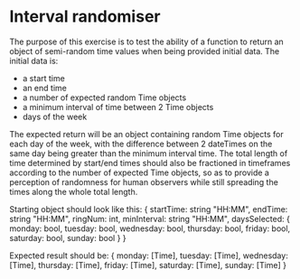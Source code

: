 # Interval randomiser

The purpose of this exercise is to test the ability of a function to return an object of semi-random time values when being provided initial data.
The initial data is:
- a start time
- an end time
- a number of expected random Time objects
- a minimum interval of time between 2 Time objects
- days of the week

The expected return will be an object containing random Time objects for each day of the week, with the difference between 2 dateTimes on the same day being greater than the minimum interval time.
The total length of time determined by start/end times should also be fractioned in timeframes according to the number of expected Time objects, so as to provide a perception of randomness for human observers while still spreading the times along the whole total length.

Starting object should look like this:
{
    startTime: string "HH:MM",
    endTime: string "HH:MM",
    ringNum: int,
    minInterval: string "HH:MM",
    daysSelected: {
        monday: bool,
        tuesday: bool,
        wednesday: bool,
        thursday: bool,
        friday: bool,
        saturday: bool,
        sunday: bool
    }
}

Expected result should be:
{
    monday: [Time],
    tuesday: [Time],
    wednesday: [Time],
    thursday: [Time],
    friday: [Time],
    saturday: [Time],
    sunday: [Time]
}